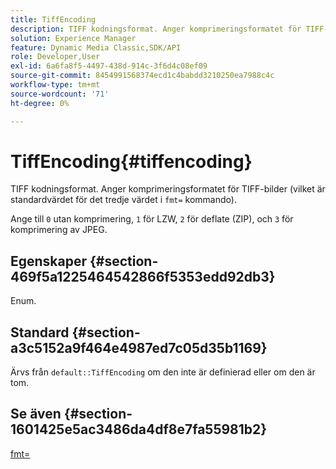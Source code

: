 ```yaml
---
title: TiffEncoding
description: TIFF kodningsformat. Anger komprimeringsformatet för TIFF-bilder (vilket är standardvärdet för det tredje värdet för kommandot fmt=).
solution: Experience Manager
feature: Dynamic Media Classic,SDK/API
role: Developer,User
exl-id: 6a6fa8f5-4497-438d-914c-3f6d4c08ef09
source-git-commit: 8454991568374ecd1c4babdd3210250ea7988c4c
workflow-type: tm+mt
source-wordcount: '71'
ht-degree: 0%

---
```


# TiffEncoding{#tiffencoding}

TIFF kodningsformat. Anger komprimeringsformatet för TIFF-bilder (vilket är standardvärdet för det tredje värdet i `fmt=` kommando).

Ange till `0` utan komprimering, `1` för LZW, `2` för deflate (ZIP), och `3` för komprimering av JPEG.

## Egenskaper {#section-469f5a1225464542866f5353edd92db3}

Enum.

## Standard {#section-a3c5152a9f464e4987ed7c05d35b1169}

Ärvs från `default::TiffEncoding` om den inte är definierad eller om den är tom.

## Se även {#section-1601425e5ac3486da4df8e7fa55981b2}

[fmt=](../../../../../ir-api/http-protocol/image-rendering-api-ref/c-ir-http-protocol-ref/c-ir-http-protocol-command-reference/r-ir-fmt.md#reference-4c743f67d56b47c5b774fcc900ff758c)
